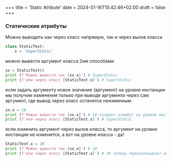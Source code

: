 +++
title = 'Static Atribute'
date = 2024-01-16T15:42:46+02:00
draft = false
+++
### **Статические атрибуты**
Можно выводить как через класс напрямую, так и через вызов класса
```python
class StaticTest:
    x = 'SuperStatic'
```
можно вывести аргумент класса 2мя способами
```python
xx = StaticTest()
print (f'Можно вывести так {xx.x}') # SuperStatic
print (f'или через класс {StaticTest.x}') # SuperStatic
```
если задать аргументу новое значение (аргумент) на уровне инстанции мы получим изменения только при выводе аргумента через сам аргумент, где вывод через класс останется неизменным
```python
xx.x = 10
print (f'Можно вывести так {xx.x}') # 10 создает атрибут на уровне инстанции
print (f'или через класс {StaticTest.x}') # SuperStatic
```
если изменить аргумент через вызов класса, то аргумент на уровне инстанции не изменится, а вот на уровне класса - да!
```python
StaticTest.x = 20
print (f'Можно вывести так {xx.x}') # 10 
print (f'или через класс {StaticTest.x}') # 20 теперь перезаписывает на уровне класса
```